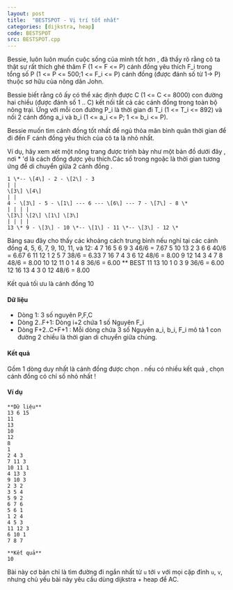 ```yaml
---
layout: post
title:  "BESTSPOT - Vị trí tốt nhất"
categories: [dijkstra, heap]
code: BESTSPOT
src: BESTSPOT.cpp
---
```



Bessie, luôn luôn muốn cuộc sống của mình tốt hơn , đã thấy rõ rằng cô ta thật sự rất thích ghé thăm F (1 <= F <= P) cánh đồng yêu thích F\_i trong tổng số P (1 <= P <= 500;1 <= F\_i <= P) cánh đồng (được đánh số từ 1-> P) thuộc sơ hữu của nông dân John.

Bessie biết rằng cô ấy có thể xác định được C (1 <= C <= 8000) con đường hai chiều (được đánh số 1 .. C) kết nối tất cả các cánh đồng trong toàn bộ nông trại. Ứng với mỗi con đường P\_i là thời gian đi T\_i (1 <= T\_i <= 892) và nối 2 cánh đồng a\_i và b\_i (1 <= a\_i <= P; 1 <= b\_i <= P).

Bessie muốn tìm cánh đồng tốt nhất để ngủ thỏa mãn bình quân thời gian để đi đến F cánh đồng yêu thích của cô ta là nhỏ nhất.

Ví dụ, hãy xem xét một nông trang được trình bày như một bản đồ dưới đây , nơi \* 'd là cách đồng được yêu thích.Các số trong ngoặc là thời gian tương ứng để di chuyển giữa 2 cánh đồng .

```
1 \*-- \[4\] - 2 - \[2\] - 3
| |
\[3\] \[4\]
| |
4 - \[3\] - 5 - \[1\] --- 6 --- \[6\] --- 7 - \[7\] - 8 \*
| | | |
\[3\] \[2\] \[1\] \[3\]
| | | |
13 \* 9 - \[3\] - 10 \*-- \[1\] - 11 \*-- \[3\] - 12 \*
```

Bảng sau đây cho thấy các khoảng cách trung bình nếu nghỉ tại các cánh đồng 4, 5, 6, 7, 9, 10, 11, và 12: 4 7 16 5 6 9 3 46/6 = 7.67 5 10 13 2 3 6 6 40/6 = 6.67 6 11 12 1 2 5 7 38/6 = 6.33 7 16 7 4 3 6 12 48/6 = 8.00 9 12 14 3 4 7 8 48/6 = 8.00 10 12 11 0 1 4 8 36/6 = 6.00 \*\* BEST 11 13 10 1 0 3 9 36/6 = 6.00 12 16 13 4 3 0 12 48/6 = 8.00

Kết quả tối ưu là cánh đồng 10

#### Dữ liệu

*   Dòng 1: 3 số nguyên P,F,C
*   Dòng 2..F+1: Dòng i+2 chứa 1 số Nguyên F\_i
*   Dòng F+2..C+F+1 : Mỗi dòng chứa 3 số Nguyên a\_i, b\_i, F\_i mô tả 1 con đường 2 chiều là thời gian di chuyển giữa chúng.

#### Kết quả

Gồm 1 dòng duy nhất là cánh đồng được chọn . nếu có nhiều kết quả , chọn cánh đồng có chỉ số nhỏ nhất !

#### Ví dụ

```
**Dữ liệu**
13 6 15
11
13
10
12
8
1
2 4 3
7 11 3
10 11 1
4 13 3
9 10 3
2 3 2
3 5 4
5 9 2
6 7 6
5 6 1
1 2 4
4 5 3
11 12 3
6 10 1
7 8 7

**Kết quả**
10
```

<!--more-->



Bài này cơ bản chỉ là tìm đường đi ngắn nhất từ `u` tới `v` với mọi cặp đỉnh `u`, `v`, nhưng chủ yếu bài này yêu cầu dùng dijkstra + heap để AC.
